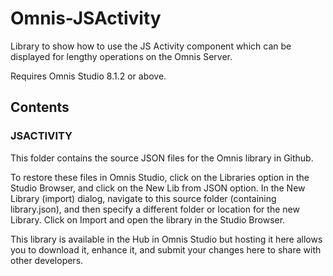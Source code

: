 # Omnis-JSActivity
Library to show how to use the JS Activity component which can be displayed for lengthy operations on the Omnis Server.

Requires Omnis Studio 8.1.2 or above.

## Contents
### JSACTIVITY
This folder contains the source JSON files for the Omnis library in Github. 

To restore these files in Omnis Studio, click on the Libraries option in the Studio Browser, and click on the New Lib from JSON option. In the New Library (import) dialog, navigate to this source folder (containing library.json), and then specify a different folder or location for the new Library. Click on Import and open the library in the Studio Browser. 

This library is available in the Hub in Omnis Studio but hosting it here allows you to download it, enhance it, and submit your changes here to share with other developers. 
